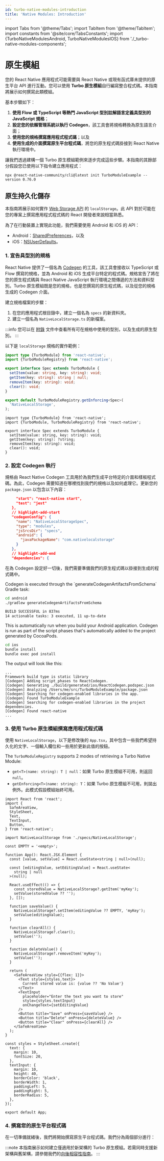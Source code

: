 ```yaml
---
id: turbo-native-modules-introduction
title: 'Native Modules: Introduction'
---
```


import Tabs from '@theme/Tabs'; import TabItem from '@theme/TabItem'; import constants from '@site/core/TabsConstants';
import {TurboNativeModulesAndroid, TurboNativeModulesIOS} from './\_turbo-native-modules-components';

# 原生模組

您的 React Native 應用程式可能需要與 React Native 或現有函式庫未提供的原生平台 API 進行互動。您可以使用 **Turbo 原生模組**自行編寫整合程式碼。本指南將展示如何撰寫此類模組。

基本步驟如下：

1. **使用 Flow 或 TypeScript 等熱門 JavaScript 型別註解語言定義具型別的 JavaScript 規格**；
2. **設定您的依賴管理系統以執行 Codegen**，該工具會將規格轉換為原生語言介面；
3. **使用您的規格撰寫應用程式程式碼**；以及
4. **使用生成的介面撰寫原生平台程式碼**，將您的原生程式碼掛接到 React Native 執行環境中。

讓我們透過建構一個 Turbo 原生模組範例來逐步完成這些步驟。本指南的其餘部分假設您已使用以下指令建立應用程式：

```shell
npx @react-native-community/cli@latest init TurboModuleExample --version 0.76.0
```

## 原生持久化儲存

本指南將展示如何實作 [Web Storage API](https://html.spec.whatwg.org/multipage/webstorage.html#dom-localstorage-dev) 的 `localStorage`。此 API 對於可能在您的專案上撰寫應用程式程式碼的 React 開發者來說相當熟悉。

為了在行動裝置上實現此功能，我們需要使用 Android 和 iOS 的 API：

- Android：[SharedPreferences](https://developer.android.com/reference/android/content/SharedPreferences)，以及
- iOS：[NSUserDefaults](https://developer.apple.com/documentation/foundation/nsuserdefaults)。

### 1. 宣告具型別的規格

React Native 提供了一個名為 [Codegen](/the-new-architecture/what-is-codegen.md) 的工具，該工具會接收以 TypeScript 或 Flow 撰寫的規格，並為 Android 和 iOS 生成平台特定的程式碼。規格宣告了將在您的原生程式碼與 React Native JavaScript 執行環境之間傳遞的方法和資料型別。Turbo 原生模組既是您的規格，也是您撰寫的原生程式碼，以及從您的規格生成的 Codegen 介面。

建立規格檔案的步驟：

1. 在您的應用程式根目錄中，建立一個名為 `specs` 的新資料夾。
2. 建立一個名為 `NativeLocalStorage.ts` 的新檔案。

:::info
您可以在 [附錄](/appendix.md) 文件中查看所有可在規格中使用的型別，以及生成的原生型別。
:::

以下是 `localStorage` 規格的實作範例：

<Tabs groupId="language" queryString defaultValue={constants.defaultJavaScriptSpecLanguage} values={constants.javaScriptSpecLanguages}>
<TabItem value="typescript">

```typescript title="specs/NativeLocalStorage.ts"
import type {TurboModule} from 'react-native';
import {TurboModuleRegistry} from 'react-native';

export interface Spec extends TurboModule {
  setItem(value: string, key: string): void;
  getItem(key: string): string | null;
  removeItem(key: string): void;
  clear(): void;
}

export default TurboModuleRegistry.getEnforcing<Spec>(
  'NativeLocalStorage',
);
```

</TabItem>
<TabItem value="flow">

```flow title="NativeLocalStorage.js"
import type {TurboModule} from 'react-native';
import {TurboModule, TurboModuleRegistry} from 'react-native';

export interface Spec extends TurboModule {
  setItem(value: string, key: string): void;
  getItem(key: string): ?string;
  removeItem(key: string): void;
  clear(): void;
}
```

</TabItem>
</Tabs>

### 2. 設定 Codegen 執行

規格由 React Native Codegen 工具用於為我們生成平台特定的介面和樣板程式碼。為此，Codegen 需要知道在哪裡找到我們的規格以及如何處理它。更新您的 `package.json` 以包含以下內容：

```json title="package.json"
     "start": "react-native start",
     "test": "jest"
   },
   // highlight-add-start
   "codegenConfig": {
     "name": "NativeLocalStorageSpec",
     "type": "modules",
     "jsSrcsDir": "specs",
     "android": {
       "javaPackageName": "com.nativelocalstorage"
     }
   },
   // highlight-add-end
   "dependencies": {
```

在為 Codegen 設定好一切後，我們需要準備我們的原生程式碼以掛接到生成的程式碼中。

<Tabs groupId="platforms" queryString defaultValue={constants.defaultPlatform}>
<TabItem value="android" label="Android">
Codegen is executed through the `generateCodegenArtifactsFromSchema` Gradle task:

```bash
cd android
./gradlew generateCodegenArtifactsFromSchema

BUILD SUCCESSFUL in 837ms
14 actionable tasks: 3 executed, 11 up-to-date
```

This is automatically run when you build your Android application.
</TabItem>
<TabItem value="ios" label="iOS">
Codegen is run as part of the script phases that's automatically added to the project generated by CocoaPods.

```bash
cd ios
bundle install
bundle exec pod install
```

The output will look like this:

```shell
...
Framework build type is static library
[Codegen] Adding script_phases to ReactCodegen.
[Codegen] Generating ./build/generated/ios/ReactCodegen.podspec.json
[Codegen] Analyzing /Users/me/src/TurboModuleExample/package.json
[Codegen] Searching for codegen-enabled libraries in the app.
[Codegen] Found TurboModuleExample
[Codegen] Searching for codegen-enabled libraries in the project dependencies.
[Codegen] Found react-native
...
```

</TabItem>
</Tabs>

### 3. 使用 Turbo 原生模組撰寫應用程式程式碼

使用 `NativeLocalStorage`，以下是修改後的 `App.tsx`，其中包含一些我們希望持久化的文字、一個輸入欄位和一些用於更新此值的按鈕。

The `TurboModuleRegistry` supports 2 modes of retrieving a Turbo Native Module:

- `get<T>(name: string): T | null`：如果 Turbo 原生模組不可用，則返回 `null`。
- `getEnforcing<T>(name: string): T`：如果 Turbo 原生模組不可用，則拋出例外。此模式假設模組始終可用。

```tsx title="App.tsx"
import React from 'react';
import {
  SafeAreaView,
  StyleSheet,
  Text,
  TextInput,
  Button,
} from 'react-native';

import NativeLocalStorage from './specs/NativeLocalStorage';

const EMPTY = '<empty>';

function App(): React.JSX.Element {
  const [value, setValue] = React.useState<string | null>(null);

  const [editingValue, setEditingValue] = React.useState<
    string | null
  >(null);

  React.useEffect(() => {
    const storedValue = NativeLocalStorage?.getItem('myKey');
    setValue(storedValue ?? '');
  }, []);

  function saveValue() {
    NativeLocalStorage?.setItem(editingValue ?? EMPTY, 'myKey');
    setValue(editingValue);
  }

  function clearAll() {
    NativeLocalStorage?.clear();
    setValue('');
  }

  function deleteValue() {
    NativeLocalStorage?.removeItem('myKey');
    setValue('');
  }

  return (
    <SafeAreaView style={{flex: 1}}>
      <Text style={styles.text}>
        Current stored value is: {value ?? 'No Value'}
      </Text>
      <TextInput
        placeholder="Enter the text you want to store"
        style={styles.textInput}
        onChangeText={setEditingValue}
      />
      <Button title="Save" onPress={saveValue} />
      <Button title="Delete" onPress={deleteValue} />
      <Button title="Clear" onPress={clearAll} />
    </SafeAreaView>
  );
}

const styles = StyleSheet.create({
  text: {
    margin: 10,
    fontSize: 20,
  },
  textInput: {
    margin: 10,
    height: 40,
    borderColor: 'black',
    borderWidth: 1,
    paddingLeft: 5,
    paddingRight: 5,
    borderRadius: 5,
  },
});

export default App;
```

### 4. 撰寫您的原生平台程式碼

在一切準備就緒後，我們將開始撰寫原生平台程式碼。我們分為兩個部分進行：

:::note
本指南展示如何建立僅適用於新架構的 Turbo 原生模組。若需同時支援新架構與舊架構，請參閱我們的[向後相容性指南](https://github.com/reactwg/react-native-new-architecture/blob/main/docs/backwards-compat.md)。
:::

<Tabs groupId="platforms" queryString defaultValue={constants.defaultPlatform}>
    <TabItem value="android" label="Android">
        <TurboNativeModulesAndroid />
    </TabItem>
    <TabItem value="ios" label="iOS">
        <TurboNativeModulesIOS/>
    </TabItem>
</Tabs>